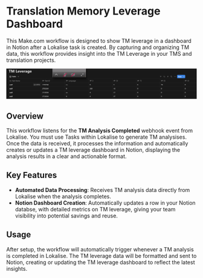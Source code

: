 # Translation Memory Leverage Dashboard

This Make.com workflow is designed to show TM leverage in a dashboard in Notion after a Lokalise task is created. By capturing and organizing TM data, this workflow provides insight into the TM Leverage in your TMS and translation projects.

![alt text](TMDashboard.png)

## Overview

This workflow listens for the **TM Analysis Completed** webhook event from Lokalise. You must use Tasks within Lokalise to generate TM analysises. Once the data is received, it processes the information and automatically creates or updates a TM leverage dashboard in Notion, displaying the analysis results in a clear and actionable format.

## Key Features

- **Automated Data Processing**: Receives TM analysis data directly from Lokalise when the analysis completes.
- **Notion Dashboard Creation**: Automatically updates a row in your Notion databse, with detailed metrics on TM leverage, giving your team visibility into potential savings and reuse.

## Usage

After setup, the workflow will automatically trigger whenever a TM analysis is completed in Lokalise. The TM leverage data will be formatted and sent to Notion, creating or updating the TM leverage dashboard to reflect the latest insights.